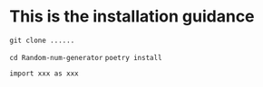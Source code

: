 # This is the installation guidance
`git clone ......`

`cd Random-num-generator`
`poetry install`

`import xxx as xxx`
